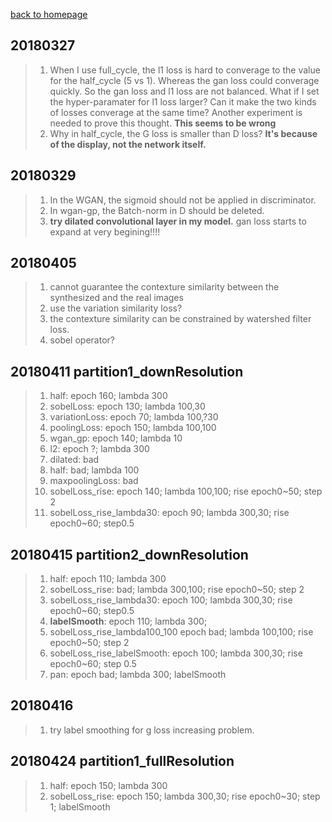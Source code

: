 
[back to homepage](https://viridyu.github.io/)

## 20180327

> 1. When I use full_cycle, the l1 loss is hard to converage to the value for the half_cycle (5 vs 1). Whereas the gan loss could converage quickly. So the gan loss and l1 loss are not balanced. What if I set the hyper-paramater for l1 loss larger? Can it make the two kinds of losses converage at the same time? Another experiment is needed to prove this thought. **This seems to be wrong**
> 2. Why in half_cycle, the G loss is smaller than D loss? **It's because of the display, not the network itself.**

## 20180329

> 1. In the WGAN, the sigmoid should not be applied in discriminator.
> 2. In wgan-gp, the Batch-norm in D should be deleted.
> 3. **try dilated convolutional layer in my model.**  gan loss starts to expand at very begining!!!!

## 20180405

> 1. cannot guarantee the contexture similarity between the synthesized and the real images
> 2. use the variation similarity loss?
> 3. the contexture similarity can be constrained by watershed filter loss.
> 4. sobel operator?


## 20180411 partition1_downResolution
> 1. half: epoch 160; lambda 300
> 2. sobelLoss: epoch 130; lambda 100,30
> 3. variationLoss: epoch 70; lambda 100,?30
> 4. poolingLoss: epoch 150; lambda 100,100
> 5. wgan_gp: epoch 140; lambda 10
> 6. l2: epoch ?; lambda 300
> 7. dilated: bad
> 8. half: bad; lambda 100
> 9. maxpoolingLoss: bad
> 10. sobelLoss_rise: epoch 140; lambda 100,100; rise epoch0~50; step 2
> 11. sobelLoss_rise_lambda30: epoch 90; lambda 300,30; rise epoch0~60; step0.5


## 20180415 partition2_downResolution
> 1. half: epoch 110; lambda 300
> 2. sobelLoss_rise: bad; lambda 300,100; rise epoch0~50; step 2
> 3. sobelLoss_rise_lambda30: epoch 100; lambda 300,30; rise epoch0~60; step0.5
> 4. **labelSmooth**: epoch 110; lambda 300; 
> 5. sobelLoss_rise_lambda100_100 epoch bad; lambda 100,100; rise epoch0~50; step 2
> 6. sobelLoss_rise_labelSmooth: epoch 100; lambda 300,30; rise epoch0~60; step 0.5
> 7. pan: epoch bad; lambda 300; labelSmooth

## 20180416
> 1. try label smoothing for g loss increasing problem.

## 20180424 partition1_fullResolution
> 1. half: epoch 150; lambda 300
> 2. sobelLoss_rise: epoch 150; lambda 300,30; rise epoch0~30; step 1; labelSmooth
